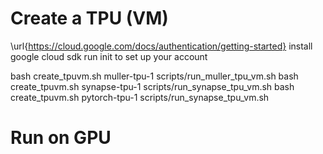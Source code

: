 

# Create a TPU (VM)
\url{https://cloud.google.com/docs/authentication/getting-started}
install google cloud sdk
run init to set up your account

bash create_tpuvm.sh muller-tpu-1 scripts/run_muller_tpu_vm.sh
bash create_tpuvm.sh synapse-tpu-1 scripts/run_synapse_tpu_vm.sh
bash create_tpuvm.sh pytorch-tpu-1 scripts/run_synapse_tpu_vm.sh

# Run on GPU


